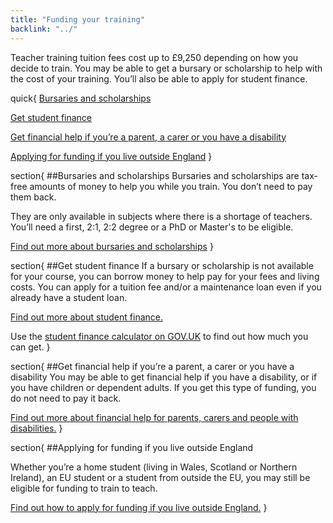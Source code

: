 ```yaml
---
title: "Funding your training"
backlink: "../"
---
```


Teacher training tuition fees cost up to £9,250 depending on how you decide to train. You may be able to get a bursary or scholarship to help with the cost of your training. You’ll also be able to apply for student finance.



quick{
  [Bursaries and scholarships](#bursaries-and-scholarships)

  [Get student finance](#get-student-finance)

  [Get financial help if you’re a parent, a carer or you have a disability](#get-financial-help-if-youre-a-parent-a-carer-or-you-have-a-disability)

  [Applying for funding if you live outside England](#applying-for-funding-if-you-live-outside-england)
}

section{
##Bursaries and scholarships
Bursaries and scholarships are tax-free amounts of money to help you while you train. You don’t need to pay them back.

They are only available in subjects where there is a shortage of teachers. You’ll need a first, 2:1, 2:2 degree or a PhD or Master's to be eligible.

[Find out more about bursaries and scholarships](../steps-to-become-a-teacher "internal")
}

section{
##Get student finance
If a bursary or scholarship is not available for your course, you can borrow money to help pay for your fees and living costs. You can apply for a tuition fee and/or a maintenance loan even if you already have a student loan.

[Find out more about student finance.](../steps-to-become-a-teacher "internal")

Use the [student finance calculator on GOV.UK](https://www.gov.uk/student-finance-calculator) to find out how much you can get.
}

section{
##Get financial help if you’re a parent, a carer or you have a disability
You may be able to get financial help if you have a disability, or if you have children or dependent adults. If you get this type of funding, you do not need to pay it back.

[Find out more about financial help for parents, carers and people with disabilities.](../steps-to-become-a-teacher "internal")
}

section{
##Applying for funding if you live outside England

Whether you’re a home student (living in Wales, Scotland or Northern Ireland), an EU student or a student from outside the EU, you may still be eligible for funding to train to teach.

[Find out how to apply for funding if you live outside England.](../steps-to-become-a-teacher "internal")
}
